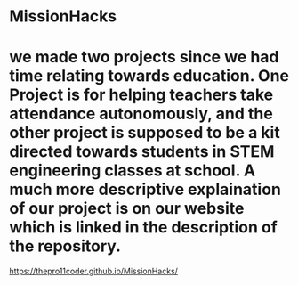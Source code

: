# MissionHacks
# we made two projects since we had time relating towards education. One Project is for helping teachers take attendance autonomously, and the other project is supposed to be a kit directed towards students in STEM engineering classes at school. A much more descriptive explaination of our project is on our website which is linked in the description of the repository.
https://thepro11coder.github.io/MissionHacks/
